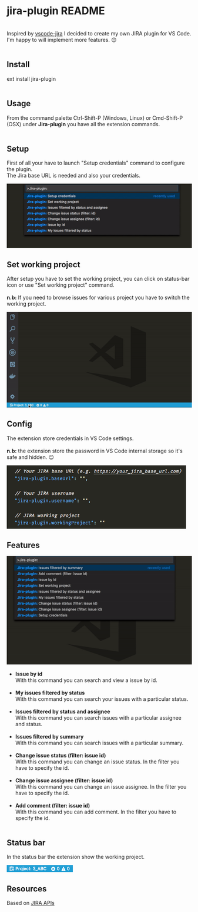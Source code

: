 # jira-plugin README

<br>Inspired by [vscode-jira](https://github.com/KnisterPeter/vscode-jira) I decided to create my own JIRA plugin for VS Code.<br>
I'm happy to will implement more features. :blush: <br><br>

## Install

ext install jira-plugin<br><br>

## Usage

From the command palette Ctrl-Shift-P (Windows, Linux) or Cmd-Shift-P (OSX) under <b>Jira-plugin</b> you have all the extension commands.<br><br>

## Setup

First of all your have to launch "Setup credentials" command to configure the plugin.<br>
The Jira base URL is needed and also your credentials.<br>

![Setup](images/setup.gif)

## Set working project

After setup you have to set the working project, you can click on status-bar icon or use "Set working project" command.<br><br>
<b>n.b:</b> If you need to browse issues for various project you have to switch the working project.<br>

![Set-working-project](images/set-working-project.gif)

## Config

The extension store credentials in VS Code settings.<br><br>
<b>n.b:</b> the extension store the password in VS Code internal storage so it's safe and hidden. :wink: <br>

![Settings](images/settings.png)

## Features

![Commands](images/commands.gif)

- <b>Issue by id</b><br>
  With this command you can search and view a issue by id.<br><br>
- <b>My issues filtered by status</b><br>
  With this command you can search your issues with a particular status.<br><br>
- <b>Issues filtered by status and assignee</b><br>
  With this command you can search issues with a particular assignee and status.<br><br>
- <b>Issues filtered by summary</b><br>
  With this command you can search issues with a particular summary.<br><br>
- <b>Change issue status (filter: issue id)</b><br>
  With this command you can change an issue status. In the filter you have to specify the id. <br><br>
- <b>Change issue assignee (filter: issue id)</b><br>
  With this command you can change an issue assignee. In the filter you have to specify the id.<br><br>
- <b>Add comment (filter: issue id)</b><br>
  With this command you can add comment. In the filter you have to specify the id.<br><br>

## Status bar

In the status bar the extension show the working project. <br>

![StatusBar](images/status-bar.png)

## Resources

Based on [JIRA APIs](https://developer.atlassian.com/cloud/jira/platform/rest/)
